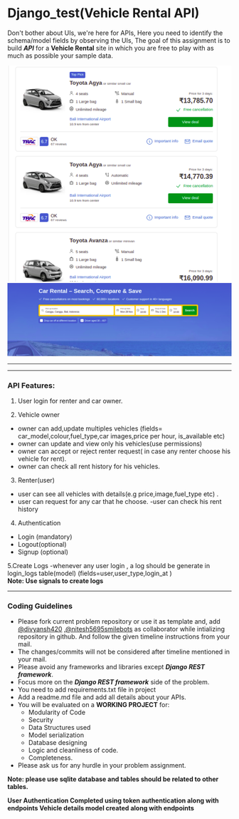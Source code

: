 
# Django_test(Vehicle Rental API)

Don't bother about UIs, we're here for APIs,
Here you need to identify the schema/model fields by observing the UIs, The goal of this assignment is to build **_API_** for a **Vehicle Rental** site in which you are free to play with as much as possible your sample data.

<img src="car_rental1.png" />
<img src="car_rental2.png" />

---

<hr>

### API Features:

1. User login for renter and car owner.

2. Vehicle owner

- owner can add,update multiples vehicles (fields= car_model,colour,fuel_type,car images,price per hour, is_available etc) 
- owner can update and view only his vehicles(use permissions)
- owner can accept or reject renter request( in case any renter choose his vehicle for rent).
- owner can check all rent history for his vehicles.

3. Renter(user) <br>

- user can see all vehicles with details(e.g price,image,fuel_type etc)  .
- user can request for any car that he choose.
-user can check his rent history 

4. Authentication

- Login (mandatory)
- Logout(optional)
- Signup (optional)

5.Create Logs
 -whenever any user login , a log should be generate in login_logs table(model) (fields=user,user_type,login_at )<br>
 <b>Note: Use signals to create logs</b>
<hr>

### Coding Guidelines

- Please fork current problem repository or use it as template and, add [@divyansh420](https://github.com/divyansh420) ,[@nitesh5695smilebots](https://github.com/nitesh5695smilebots) as collaborator while intializing repository in github. And follow the given timeline instructions from your mail.
- The changes/commits will not be considered after timeline mentioned in your mail.
- Please avoid any frameworks and libraries except **_Django REST framework_**.
- Focus more on the **_Django REST framework_** side of the problem.
- You need to add requirements.txt file in project
- Add a readme.md file and add all details about your APIs.
- You will be evaluated on a **WORKING PROJECT** for:
  - Modularity of Code
  - Security
  - Data Structures used
  - Model serialization
  - Database designing
  - Logic and cleanliness of code.
  - Completeness.
- Please ask us for any hurdle in your problem assignment.

<b>Note: <b> please use sqlite database and tables should be related to other tables.


User Authentication Completed using token authentication along with endpoints
Vehicle details model created along with endpoints
